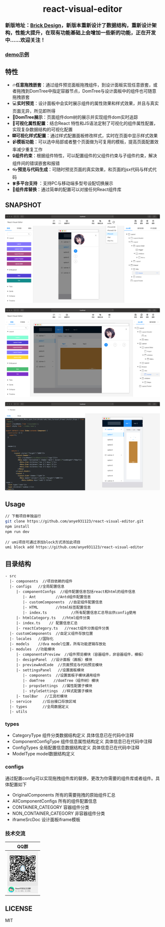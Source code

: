 <h1 align='center'>react-visual-editor</h1>

### 新版地址：[Brick Design](https://github.com/anye931123/react-visual-editor/tree/brickd)，新版本重新设计了数据结构，重新设计架构，性能大提升，在现有功能基础上会增加一些新的功能，正在开发中……欢迎关注！

### [demo示例](https://github.com/brick-design/brick-design-demo)
## 特性

- :fire:**任意拖拽嵌套**：通过组件预览面板拖拽组件，到设计面板实现任意嵌套，或者拖拽到DomTree中指定容器节点，DomTree与设计面板中的组件也可随意拖拽嵌套
- :computer:**实时预览**：设计面板中会实时展示组件的属性效果和样式效果，并且与真实页面无异，所见即所得
- :christmas_tree:**DomTree展示**：页面组件dom树的展示并实现组件dom实时追踪
- :gift:**可视化属性配置**：结合React 特性和JS语法定制了可视化的组件属性配置，实现复杂数据结构的可视化配置
- :fireworks:**可视化样式配置**：通过样式配置面板修改样式，实时在页面中显示样式效果
- :video_camera:**模板功能**：可以选中局部或者整个页面做为可复用的模板，提高页面配置效率减少重复工作
- :lock:**组件约束**：根据组件特性，可以配置组件的父组件约束与子组件约束，解决组件间的错误嵌套和报错
- :eyeglasses:**预览与代码生成**：可随时预览页面的真实效果，和页面的jsx代码与样式代码
- :four_leaf_clover:**多平台支持** ：支持PC与移动端多型号设配切换展示
- :dvd:**组件库替换**：通过简单的配置可以对接任何React组件库

## SNAPSHOT
![mobile](docs/mobile.png)

![PC](docs/pc.png)

![Code](docs/Code.png)

## Usage

```sh
// 下载项目单独运行
git clone https://github.com/anye931123/react-visual-editor.git
npm install 
npm run dev

// umi项目可通过添加block方式添加此项目
umi block add https://github.com/anye931123/react-visual-editor
```
## 目录结构
```
- src
  |- components  //项目依赖的组件
  |- configs   //全局配置信息
     |- componentConfgs  //组件配置信息包括react和html的组件信息
        |- Ant         //Antd组件配置信息
        |- customComponents  //自定组件配置信息
        |- HTML        //html标签配置信息
        |- index.ts           //所有配置信息汇总导出供config使用
     |- htmlCategory.ts   //html组件分类
     |- index.ts    // 配置信息汇总
     |- reactCategory.ts   //react组件分类组件分类
  |- customComponents  //自定义组件存放位置
  |- locales   //国际化
  |- models    //dva model位置，所有功能逻辑存放处
  |- modules  //功能模块
     |- componentsPreview  //组件预览模块（容器组件，非容器组件，模板）
     |- designPanel  //设计面板（画板）模块
     |- previewAndCode  //页面预览与代码预览模块
     |- settingsPanel   //设置面板模块
        |- components  //设置面板子模块通用组件
        |- domTree    //domTree（组件树）模块
        |- propsSettings  //属性配置子模块
        |- styleSettings  //样式配置子模块
     |- toolBar   //工具栏模块
  |- service     //后台接口存放区域
  |- types       //全局数据定义
  |- utils  
```
### types
- CategoryType 组件分类数据结构定义 具体信息已在代码中注释
- ComponentConfigType  组件信息属性结构定义 具体信息已在代码中注释
- ConfigTypes   全局配置信息数据结构定义 具体信息已在代码中注释
- ModelType   model数据结构定义

### configs
通过配置config可以实现拖拽组件库的替换，更改为你需要的组件库或者组件。具体配置如下
- OriginalComponents 所有的需要拖拽的原始组件汇总
- AllComponentConfigs 所有的组件配置信息
- CONTAINER_CATEGORY 容器组件分类
- NON_CONTAINER_CATEGORY 非容器组件分类
- iframeSrcDoc 设计面板iframe模板
### 技术交流
| QQ群 |
| --- |
| <img src="./docs/QQ.jpeg" width="100" />

## LICENSE

MIT
